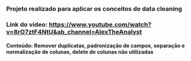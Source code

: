 ### Projeto realizado para aplicar os conceitos de data cleaning

### Link do vídeo: https://www.youtube.com/watch?v=8rO7ztF4NtU&ab_channel=AlexTheAnalyst

#### Conteúdo: Remover duplicatas, padronização de campos, separação e normalização de colunas, delete de colunas não utilizadas
